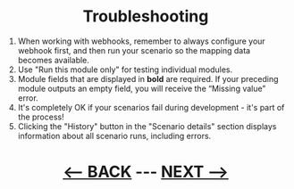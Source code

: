 <div align="center">

# Troubleshooting
</div>

1. When working with webhooks, remember to always configure your webhook first, and then run your scenario so the mapping data becomes available.
2. Use "Run this module only" for testing individual modules.
3. Module fields that are displayed in __bold__ are required. If your preceding module outputs an empty field, you will receive the “Missing value” error.
4. It's completely OK if your scenarios fail during development - it's part of the process!
5. Clicking the "History" button in the "Scenario details" section displays information about all scenario runs, including errors.
   


     
<div align="center">

# [<-- BACK](routes_and_filters.md) --- [NEXT -->](plans_and_operations.md)
</div>
